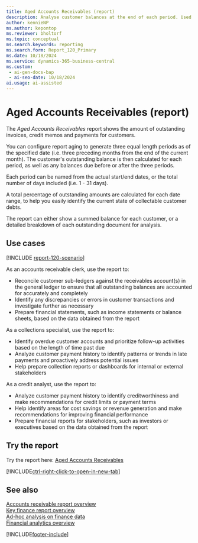 ```yaml
---
title: Aged Accounts Receivables (report)
description: Analyse customer balances at the end of each period. Used as a gauge to measure the reliability of collectable debts for your customers.Allows easy reconciliation of the customer subledger against the receivables account(s) in the general ledger, assuming that direct posting is disabled.
author: kennieNP
ms.author: kepontop
ms.reviewer: bholtorf
ms.topic: conceptual
ms.search.keywords: reporting
ms.search.form: Report_120_Primary
ms.date: 10/18/2024
ms.service: dynamics-365-business-central
ms.custom:
 - ai-gen-docs-bap
 - ai-seo-date: 10/18/2024
ai.usage: ai-assisted
---
```


# Aged Accounts Receivables (report)

The *Aged Accounts Receivables* report shows the amount of outstanding invoices, credit memos and payments for customers.

You can configure report aging to generate three equal length periods as of the specified date (i.e. three preceding months from the end of the current month). The customer's outstanding balance is then calculated for each period, as well as any balances due before or after the three periods. 

Each period can be named from the actual start/end dates, or the total number of days included (i.e. 1 - 31 days).

A total percentage of outstanding amounts are calculated for each date range, to help you easily identify the current state of collectable customer debts.

The report can either show a summed balance for each customer, or a detailed breakdown of each outstanding document for analysis.

## Use cases

[!INCLUDE [report-120-scenario](../includes/report-120-scenario-include.md)]

<!-- 
Prompt

Below is a report in an ERP system. Provide 3-4 use cases for different personas working with accounts receivables / collection management.
Format like this:    
  
As a <persona>, use the report to    
* use case 1  
* use case 2    

Do not capitalize the persona names. 

## Report name
Aged Accounts Receivables

## Report description
Shows the amount outstanding with customers broken down into time intervals for the overdue time. The report also displays the part of the customers' balance that isn't due and can be shown with or without document details for each customer. This report is the main report for reconciling customer ledger to G/L. Assuming you don't allow direct posting to the accounts used in the customer posting groups' receivables account, this report is a specification of the amounts you find in the G/L.

### What the report does
Shows the amount of outstanding invoices, credit memos and payments for customers.

You can configure report aging to generate three equal length periods as of the specified date (i.e. three preceding months from the end of the current month). The customer's outstanding balance is then calculated for each period, as well as any balances due before or after the three periods. 

Each period can be named from the actual start/end dates, or the total number of days included (i.e. 1 - 31 days).

A total percentage of outstanding amounts are calculated for each date range, to help you easily identify the current state of collectable customer debts.

The report can either show a summed balance for each customer, or a detailed breakdown of each outstanding document for analysis.

### Use cases
Analyse customer balances at the end of each period. Used as a gauge to measure the reliability of collectable debts for your customers.
Allows easy reconciliation of the customer subledger against the receivables account(s) in the general ledger, assuming that direct posting is disabled. 
This report helps businesses manage and analyze their accounts receivable by providing a clear view of which invoices are overdue and by how long. It's particularly useful for credit and collections teams to prioritize follow-ups and improve cash flow management.

Please include your data sources and URLs

-->

As an accounts receivable clerk, use the report to:
* Reconcile customer sub-ledgers against the receivables account(s) in the general ledger to ensure that all outstanding balances are accounted for accurately and completely
* Identify any discrepancies or errors in customer transactions and investigate further as necessary
* Prepare financial statements, such as income statements or balance sheets, based on the data obtained from the report

As a collections specialist, use the report to:
* Identify overdue customer accounts and prioritize follow-up activities based on the length of time past due
* Analyze customer payment history to identify patterns or trends in late payments and proactively address potential issues
* Help prepare collection reports or dashboards for internal or external stakeholders

As a credit analyst, use the report to:
* Analyze customer payment history to identify creditworthiness and make recommendations for credit limits or payment terms
* Help identify areas for cost savings or revenue generation and make recommendations for improving financial performance
* Prepare financial reports for stakeholders, such as investors or executives based on the data obtained from the report


## Try the report

Try the report here: [Aged Accounts Receivables](https://businesscentral.dynamics.com?report=120)

[!INCLUDE[ctrl-right-click-to-open-in-new-tab](../includes/ctrl-right-click-to-open-in-new-tab.md)]


## See also

[Accounts receivable report overview](../receivables-reports.md)  
[Key finance report overview](../finance-reports.md)  
[Ad-hoc analysis on finance data](../ad-hoc-analysis-finance.md)  
[Financial analytics overview](../bi.md)  

[!INCLUDE[footer-include](../includes/footer-banner.md)]